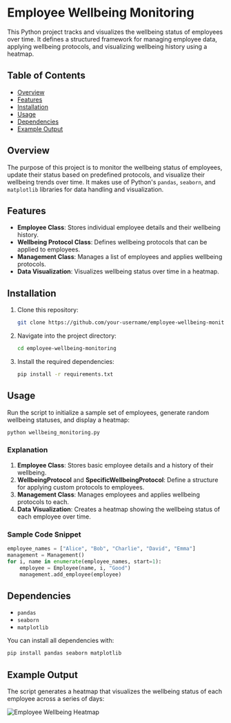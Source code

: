 # Employee Wellbeing Monitoring

This Python project tracks and visualizes the wellbeing status of employees over time. It defines a structured framework for managing employee data, applying wellbeing protocols, and visualizing wellbeing history using a heatmap.

## Table of Contents
- [Overview](#overview)
- [Features](#features)
- [Installation](#installation)
- [Usage](#usage)
- [Dependencies](#dependencies)
- [Example Output](#example-output)

## Overview

The purpose of this project is to monitor the wellbeing status of employees, update their status based on predefined protocols, and visualize their wellbeing trends over time. It makes use of Python's `pandas`, `seaborn`, and `matplotlib` libraries for data handling and visualization.

## Features

- **Employee Class**: Stores individual employee details and their wellbeing history.
- **Wellbeing Protocol Class**: Defines wellbeing protocols that can be applied to employees.
- **Management Class**: Manages a list of employees and applies wellbeing protocols.
- **Data Visualization**: Visualizes wellbeing status over time in a heatmap.

## Installation

1. Clone this repository:
   ```bash
   git clone https://github.com/your-username/employee-wellbeing-monitoring.git
   ```
2. Navigate into the project directory:
   ```bash
   cd employee-wellbeing-monitoring
   ```
3. Install the required dependencies:
   ```bash
   pip install -r requirements.txt
   ```

## Usage

Run the script to initialize a sample set of employees, generate random wellbeing statuses, and display a heatmap:

```bash
python wellbeing_monitoring.py
```

### Explanation

1. **Employee Class**: Stores basic employee details and a history of their wellbeing.
2. **WellbeingProtocol** and **SpecificWellbeingProtocol**: Define a structure for applying custom protocols to employees.
3. **Management Class**: Manages employees and applies wellbeing protocols to each.
4. **Data Visualization**: Creates a heatmap showing the wellbeing status of each employee over time.

### Sample Code Snippet
```python
employee_names = ["Alice", "Bob", "Charlie", "David", "Emma"]
management = Management()
for i, name in enumerate(employee_names, start=1):
    employee = Employee(name, i, "Good")
    management.add_employee(employee)
```

## Dependencies

- `pandas`
- `seaborn`
- `matplotlib`

You can install all dependencies with:
```bash
pip install pandas seaborn matplotlib
```

## Example Output

The script generates a heatmap that visualizes the wellbeing status of each employee across a series of days:

![Employee Wellbeing Heatmap](![image](https://github.com/user-attachments/assets/9b4a0e64-5df7-4e26-9109-94b8702ff31e)
)
